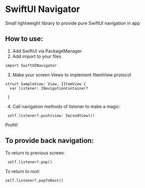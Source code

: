 # SwiftUI Navigator
Small lightweight library to provide pure SwiftUI navigation in app

## How to use:

1. Add SwiftUI via PackageManager 
2. Add import to your files
```
import SwiftUINavigator
```
3. Make your screen Views to implement IItemView protocol 

```
struct SampleView: View, IItemView {
  var listener: INavigationContainer?
  
 } 
```
4. Call navigation methods of listener to make a magic:

```
 self.listener?.push(view: SecondView())
 ```
 
 Profit!


## To provide back navigation:

To return to previous screen:
```
 self.listener?.pop()
```

To return to root:
```
self.listener?.popToRoot()
```
